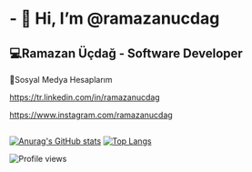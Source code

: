 # - 👋 Hi, I’m @ramazanucdag

## 💻Ramazan Üçdağ - Software Developer
🤝Sosyal Medya Hesaplarım

https://tr.linkedin.com/in/ramazanucdag

https://www.instagram.com/ramazanucdag

##

[![Anurag's GitHub stats](https://github-readme-stats.vercel.app/api?username=ramazanucdag&show_icons=true&theme=radical)](https://github.com/anuraghazra/github-readme-stats)
[![Top Langs](https://github-readme-stats.vercel.app/api/top-langs/?username=ramazanucdag&layout=compact&text_color=daf7dc&bg_color=151515&hide=css,html,php)](https://github.com/anuraghazra/github-readme-stats)

<!--! [![GitHub Streak](https://github-readme-streak-stats.herokuapp.com/?user=ramazanucdag&theme=dark)](https://git.io/streak-stats) -->

<!--![GitHub Activity Graph](https://activity-graph.herokuapp.com/graph?username=ramazanucdag) -->

![Profile views](https://gpvc.arturio.dev/ramazanucdag)  
